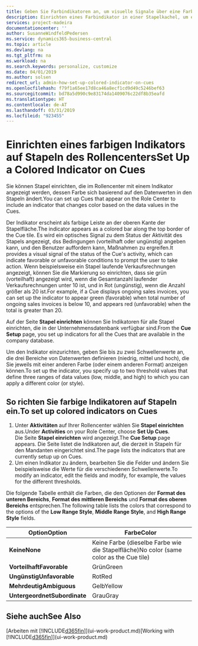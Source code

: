 ```yaml
---
title: Geben Sie Farbindikatoren an, um visuelle Signale über eine Farbaktivität anzupassen | Microsoft Docs
description: Einrichten eines Farbindikator in einer Stapelkachel, um ein personalisiertes visuelles Signal der Farb-Aktivität zu erhalten.
services: project-madeira
documentationcenter: ''
author: SusanneWindfeldPedersen
ms.service: dynamics365-business-central
ms.topic: article
ms.devlang: na
ms.tgt_pltfrm: na
ms.workload: na
ms.search.keywords: personalize, customize
ms.date: 04/01/2019
ms.author: solsen
redirect_url: admin-how-set-up-colored-indicator-on-cues
ms.openlocfilehash: f79f1a65ee17d8ca46a8ecf1cd9d49c5246bef63
ms.sourcegitcommit: bd78a5d990c9e83174da1409076c22df8b35eafd
ms.translationtype: HT
ms.contentlocale: de-AT
ms.lasthandoff: 03/31/2019
ms.locfileid: "923455"
---
```

# <a name="set-up-a-colored-indicator-on-cues"></a><span data-ttu-id="50c64-103">Einrichten eines farbigen Indikators auf Stapeln des Rollencenters</span><span class="sxs-lookup"><span data-stu-id="50c64-103">Set Up a Colored Indicator on Cues</span></span>
<span data-ttu-id="50c64-104">Sie können Stapel einrichten, die im Rollencenter mit einem Indikator angezeigt werden, dessen Farbe sich basierend auf den Datenwerten in den Stapeln ändert.</span><span class="sxs-lookup"><span data-stu-id="50c64-104">You can set up Cues that appear on the Role Center to include an indicator that changes color based on the data values in the Cues.</span></span>

<span data-ttu-id="50c64-105">Der Indikator erscheint als farbige Leiste an der oberen Kante der Stapelfläche.</span><span class="sxs-lookup"><span data-stu-id="50c64-105">The indicator appears as a colored bar along the top border of the Cue tile.</span></span> <span data-ttu-id="50c64-106">Es wird ein optisches Signal zu dem Status der Aktivität des Stapels angezeigt, dss Bedingungen (vorteilhaft oder ungünstig) angeben kann, und den Benutzer auffordern kann, Maßnahmen zu ergreifen.</span><span class="sxs-lookup"><span data-stu-id="50c64-106">It provides a visual signal of the status of the Cue's activity, which can indicate favorable or unfavorable conditions to prompt the user to take action.</span></span> <span data-ttu-id="50c64-107">Wenn beispielsweise ein Stapel laufende Verkaufsrechnungen angezeigt, können Sie die Markierung so einrichten, dass sie grün (vorteilhaft) angezeigt wird, wenn die Gesamtanzahl laufender Verkaufsrechnungen unter 10 ist, und in Rot (ungünstig), wenn die Anzahl größer als 20 ist.</span><span class="sxs-lookup"><span data-stu-id="50c64-107">For example, if a Cue displays ongoing sales invoices, you can set up the indicator to appear green (favorable) when total number of ongoing sales invoices is below 10, and appears red (unfavorable) when the total is greater than 20.</span></span>

<span data-ttu-id="50c64-108">Auf der Seite **Stapel einrichten** können Sie Indikatoren für alle Stapel einrichten, die in der Unternehmensdatenbank verfügbar sind.</span><span class="sxs-lookup"><span data-stu-id="50c64-108">From the **Cue Setup** page, you set up indicators for all the Cues that are available in the company database.</span></span>

<span data-ttu-id="50c64-109">Um den Indikator einzurichten, geben Sie bis zu zwei Schwellenwerte an, die drei Bereiche von Datenwerten definieren (niedrig, mittel und hoch), die Sie jeweils mit einer anderen Farbe (oder einem anderen Format) anzeigen können.</span><span class="sxs-lookup"><span data-stu-id="50c64-109">To set up the indicator, you specify up to two threshold values that define three ranges of data values (low, middle, and high) to which you can apply a different color (or style).</span></span>

## <a name="to-set-up-colored-indicators-on-cues"></a><span data-ttu-id="50c64-110">So richten Sie farbige Indikatoren auf Stapeln ein.</span><span class="sxs-lookup"><span data-stu-id="50c64-110">To set up colored indicators on Cues</span></span>
1. <span data-ttu-id="50c64-111">Unter **Aktivitäten** auf Ihrer Rollencenter wählen Sie **Stapel einrichten** aus.</span><span class="sxs-lookup"><span data-stu-id="50c64-111">Under **Activities** on your Role Center, choose **Set Up Cues**.</span></span>  
   <span data-ttu-id="50c64-112">Die Seite **Stapel einrichten** wird angezeigt.</span><span class="sxs-lookup"><span data-stu-id="50c64-112">The **Cue Setup** page appears.</span></span> <span data-ttu-id="50c64-113">Die Seite listet die Indikatoren auf, die derzeit in Stapeln für den Mandanten eingerichtet sind.</span><span class="sxs-lookup"><span data-stu-id="50c64-113">The page lists the indicators that are currently setup up on Cues.</span></span>
2. <span data-ttu-id="50c64-114">Um einen Indikator zu ändern, bearbeiten Sie die Felder und ändern Sie beispielsweise die Werte für die verschiedenen Schwellenwerte.</span><span class="sxs-lookup"><span data-stu-id="50c64-114">To modify an indicator, edit the fields and modify, for example, the values for the different thresholds.</span></span>  

<span data-ttu-id="50c64-115">Die folgende Tabelle enthält die Farben, die den Optionen der **Format des unteren Bereichs**, **Format des mittleren Bereichs** und **Format des oberen Bereichs** entsprechen.</span><span class="sxs-lookup"><span data-stu-id="50c64-115">The following table lists the colors that correspond to the options of the **Low Range Style**, **Middle Range Style**, and **High Range Style** fields.</span></span>

| <span data-ttu-id="50c64-116">Option</span><span class="sxs-lookup"><span data-stu-id="50c64-116">Option</span></span> | <span data-ttu-id="50c64-117">Farbe</span><span class="sxs-lookup"><span data-stu-id="50c64-117">Color</span></span> |
| --- | --- |
| <span data-ttu-id="50c64-118">**Keine**</span><span class="sxs-lookup"><span data-stu-id="50c64-118">**None**</span></span> |<span data-ttu-id="50c64-119">Keine Farbe (dieselbe Farbe wie die Stapelfläche)</span><span class="sxs-lookup"><span data-stu-id="50c64-119">No color (same color as the Cue tile)</span></span>|
| <span data-ttu-id="50c64-120">**Vorteilhaft**</span><span class="sxs-lookup"><span data-stu-id="50c64-120">**Favorable**</span></span> |<span data-ttu-id="50c64-121">Grün</span><span class="sxs-lookup"><span data-stu-id="50c64-121">Green</span></span> |
| <span data-ttu-id="50c64-122">**Ungünstig**</span><span class="sxs-lookup"><span data-stu-id="50c64-122">**Unfavorable**</span></span> |<span data-ttu-id="50c64-123">Rot</span><span class="sxs-lookup"><span data-stu-id="50c64-123">Red</span></span> |
| <span data-ttu-id="50c64-124">**Mehrdeutig**</span><span class="sxs-lookup"><span data-stu-id="50c64-124">**Ambiguous**</span></span> |<span data-ttu-id="50c64-125">Gelb</span><span class="sxs-lookup"><span data-stu-id="50c64-125">Yellow</span></span> |
| <span data-ttu-id="50c64-126">**Untergeordnet**</span><span class="sxs-lookup"><span data-stu-id="50c64-126">**Subordinate**</span></span> |<span data-ttu-id="50c64-127">Grau</span><span class="sxs-lookup"><span data-stu-id="50c64-127">Gray</span></span> |

## <a name="see-also"></a><span data-ttu-id="50c64-128">Siehe auch</span><span class="sxs-lookup"><span data-stu-id="50c64-128">See Also</span></span>
<span data-ttu-id="50c64-129">[Arbeiten mit [!INCLUDE[d365fin](includes/d365fin_md.md)]](ui-work-product.md)</span><span class="sxs-lookup"><span data-stu-id="50c64-129">[Working with [!INCLUDE[d365fin](includes/d365fin_md.md)]](ui-work-product.md)</span></span>
